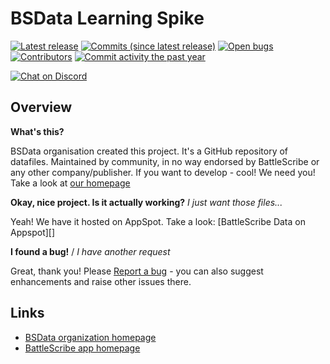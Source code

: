 # BSData Learning Spike

[![Latest release](https://img.shields.io/github/release/Matt-TansleyBSData-learning-spike.svg?style=flat-square)](https://github.com/Matt-TansleyBSData-learning-spike/releases/latest)
[![Commits (since latest release)](https://img.shields.io/github/commits-since/Matt-TansleyBSData-learning-spike/latest.svg?style=flat-square)](https://github.com/Matt-TansleyBSData-learning-spike/releases)
[![Open bugs](https://img.shields.io/github/issues/Matt-TansleyBSData-learning-spike/bug.svg?style=flat-square&label=bugs)](https://github.com/Matt-TansleyBSData-learning-spike/issues?q=is%3Aissue+is%3Aopen+label%3Abug)
[![Contributors](https://img.shields.io/github/contributors/Matt-TansleyBSData-learning-spike.svg?style=flat-square)](https://github.com/Matt-TansleyBSData-learning-spike/graphs/contributors)
[![Commit activity the past year](https://img.shields.io/github/commit-activity/y/Matt-TansleyBSData-learning-spike.svg?style=flat-square)](https://github.com/Matt-TansleyBSData-learning-spike/pulse/monthly)

[![Chat on Discord](https://img.shields.io/discord/558412685981777922.svg?logo=discord&style=popout-square)](https://www.bsdata.net/discord)

## Overview

**What's this?**

BSData organisation created this project. It's a GitHub repository of datafiles.
Maintained by community, in no way endorsed by BattleScribe or any other company/publisher. If you want
to develop - cool! We need you! Take a look at [our homepage][BSData.net]

**Okay, nice project. Is it actually working?** _I just want those files..._

Yeah! We have it hosted on AppSpot. Take a look: [BattleScribe Data on Appspot][]

**I found a bug!** / _I have another request_

Great, thank you! Please [Report a bug][bug report] - you can also suggest enhancements and raise other issues there.

## Links

- [BSData organization homepage][BSData.net]
- [BattleScribe app homepage](https://www.battlescribe.net/)

[BSData.net]: https://www.bsdata.net/
[bug report]: https://github.com/Matt-TansleyBSData-learning-spike/issues/new/choose
